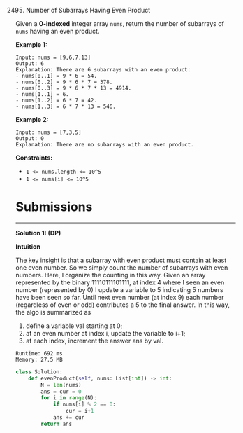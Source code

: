 2495. Number of Subarrays Having Even Product

Given a **0-indexed** integer array `nums`, return the number of 
subarrays of `nums` having an even product.

 

**Example 1:**
```
Input: nums = [9,6,7,13]
Output: 6
Explanation: There are 6 subarrays with an even product:
- nums[0..1] = 9 * 6 = 54.
- nums[0..2] = 9 * 6 * 7 = 378.
- nums[0..3] = 9 * 6 * 7 * 13 = 4914.
- nums[1..1] = 6.
- nums[1..2] = 6 * 7 = 42.
- nums[1..3] = 6 * 7 * 13 = 546.
```

**Example 2:**
```
Input: nums = [7,3,5]
Output: 0
Explanation: There are no subarrays with an even product.
```

**Constraints:**

* `1 <= nums.length <= 10^5`
* `1 <= nums[i] <= 10^5`

# Submissions
---
**Solution 1: (DP)**

__Intuition__

The key insight is that a subarray with even product must contain at least one even number. So we simply count the number of subarrays with even numbers. Here, I organize the counting in this way. Given an array represented by the binary 11110111101111, at index 4 where I seen an even number (represented by 0) I update a variable to 5 indicating 5 numbers have been seen so far. Until next even number (at index 9) each number (regardless of even or odd) contributes a 5 to the final answer. In this way, the algo is summarized as

1. define a variable val starting at 0;
1. at an even number at index i, update the variable to i+1;
1. at each index, increment the answer ans by val.


```
Runtime: 692 ms
Memory: 27.5 MB
```
```python
class Solution:
    def evenProduct(self, nums: List[int]) -> int:
        N = len(nums)
        ans = cur = 0
        for i in range(N):
            if nums[i] % 2 == 0:
                cur = i+1 
            ans += cur
        return ans
```
